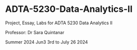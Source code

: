 # ADTA-5230-Data-Analytics-II
Project, Essay, Labs for ADTA 5230 Data Analytics II

Professor: Dr Sara Quintanar

Summer 2024 Jun3 3rd to July 26 2024
